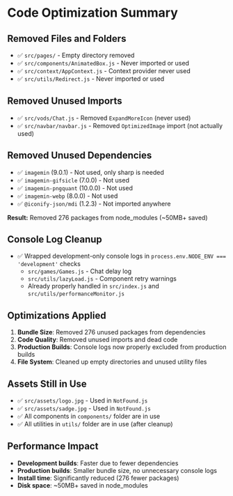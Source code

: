 # Code Optimization Summary

## Removed Files and Folders
- ✅ `src/pages/` - Empty directory removed
- ✅ `src/components/AnimatedBox.js` - Never imported or used
- ✅ `src/context/AppContext.js` - Context provider never used
- ✅ `src/utils/Redirect.js` - Never imported or used

## Removed Unused Imports
- ✅ `src/vods/Chat.js` - Removed `ExpandMoreIcon` (never used)
- ✅ `src/navbar/navbar.js` - Removed `OptimizedImage` import (not actually used)

## Removed Unused Dependencies
- ✅ `imagemin` (9.0.1) - Not used, only sharp is needed
- ✅ `imagemin-gifsicle` (7.0.0) - Not used
- ✅ `imagemin-pngquant` (10.0.0) - Not used  
- ✅ `imagemin-webp` (8.0.0) - Not used
- ✅ `@iconify-json/mdi` (1.2.3) - Not imported anywhere

**Result:** Removed 276 packages from node_modules (~50MB+ saved)

## Console Log Cleanup
- ✅ Wrapped development-only console logs in `process.env.NODE_ENV === 'development'` checks
  - `src/games/Games.js` - Chat delay log
  - `src/utils/lazyLoad.js` - Component retry warnings
  - Already properly handled in `src/index.js` and `src/utils/performanceMonitor.js`

## Optimizations Applied
1. **Bundle Size**: Removed 276 unused packages from dependencies
2. **Code Quality**: Removed unused imports and dead code
3. **Production Builds**: Console logs now properly excluded from production builds
4. **File System**: Cleaned up empty directories and unused utility files

## Assets Still in Use
- ✅ `src/assets/logo.jpg` - Used in `NotFound.js`
- ✅ `src/assets/sadge.jpg` - Used in `NotFound.js`
- ✅ All components in `components/` folder are in use
- ✅ All utilities in `utils/` folder are in use (after cleanup)

## Performance Impact
- **Development builds**: Faster due to fewer dependencies
- **Production builds**: Smaller bundle size, no unnecessary console logs
- **Install time**: Significantly reduced (276 fewer packages)
- **Disk space**: ~50MB+ saved in node_modules

